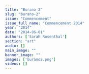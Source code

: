 ```yaml
---
title: "Burano 2"
slug: "burano-2"
issue: "Commencement"
issue_full_name: "Commencement 2014"
year: "2014"
date: "2014-06-01"
authors: ['Sarah Rosenthal']
section: "art"
audio: []
main_image: ""
banner_image: ""
images: ['burano2.png']
videos: []
---
```

